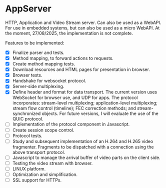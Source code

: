 # AppServer
HTTP, Application and Video Stream server. Can also be used as a WebAPI.
For use in embedded systems, but can also be used as a micro WebAPI.
At the moment, 27/08/2025, the implementation is not complete.

Features to be implemented:

- [X] Finalize parser and tests.
- [X] Method mapping, to forward actions to requests.
- [X] Create method mapping tests.
- [X] Download resources and HTML pages for presentation in browser.
- [X] Browser tests.
- [X] Handshake for websocket protocol.
- [X] Server-side multiplexing.
- [X] Define header and format for data transport. The current version uses WebSocket for browser use, and UDP for apps. The protocol incorporates: stream-level multiplexing; application-level multiplexing; stream flow control (timeline); FEC correction methods; and stream-synchronized objects. For future versions, I will evaluate the use of the QUIC protocol.
- [ ] Implementation of the protocol component in Javascript.
- [ ] Create session scope control.
- [ ] Protocol tests.
- [ ] Study and subsequent implementation of an H.264 and H.265 video fragmenter. Fragments to be dispatched with a connection using the above transport protocol.
- [ ] Javascript to manage the arrival buffer of video parts on the client side.
- [ ] Testing the video stream with browser.
- [ ] LINUX platform.
- [ ] Optimization and simplification.
- [ ] SSL support for HTTPs.

